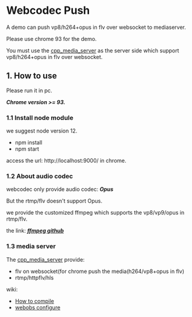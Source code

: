 # Webcodec Push

A demo can push vp8/h264+opus in flv over websocket to mediaserver.

Please use chrome 93 for the demo.

You must use the [cpp_media_server](https://github.com/runner365/cpp_media_server) as the server side which support vp8/h264+opus in flv over websocket.


## 1. How to use
Please run it in pc.

***Chrome version >= 93.***

### 1.1 Install node module
we suggest node version 12.

* npm install
* npm start

access the url: http://localhost:9000/ in chrome.

### 1.2 About audio codec
webcodec only provide audio codec: ***Opus***

But the rtmp/flv doesn't support Opus.

we provide the customized ffmpeg which supports the vp8/vp9/opus in rtmp/flv.

the link: ***[ffmpeg github](https://github.com/runner365/my_ffmpeg)***

### 1.3 media server
The [cpp_media_server](https://github.com/runner365/cpp_media_server) provide:

* flv on websocket(for chrome push the media(h264/vp8+opus in flv)
* rtmp/httpflv/hls

wiki:
* [How to compile](https://github.com/runner365/cpp_media_server/blob/v1.0/doc/conf/0_how_to_build.md)
* [webobs configure](https://github.com/runner365/cpp_media_server/blob/v1.0/doc/conf/7_websocket_flv.md)
